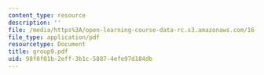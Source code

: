 ```yaml
---
content_type: resource
description: ''
file: /media/https%3A/open-learning-course-data-rc.s3.amazonaws.com/16-810-engineering-design-and-rapid-prototyping-january-iap-2005/98f0f01b2eff3b1c58874efe97d184db_group9.pdf
file_type: application/pdf
resourcetype: Document
title: group9.pdf
uid: 98f0f01b-2eff-3b1c-5887-4efe97d184db
---
```

